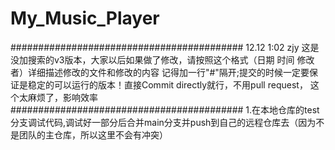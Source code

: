 ﻿# My_Music_Player
##########################################
12.12 1:02 zjy 
这是没加搜索的v3版本，大家以后如果做了修改，请按照这个格式（日期 时间 修改者）详细描述修改的文件和修改的内容
记得加一行"#"隔开;提交的时候一定要保证是稳定的可以运行的版本！直接Commit directly就行，不用pull request，
这个太麻烦了，影响效率
##########################################
1.在本地仓库的test分支调试代码,调试好一部分后合并main分支并push到自己的远程仓库去（因为不是团队的主仓库，所以这里不会有冲突）